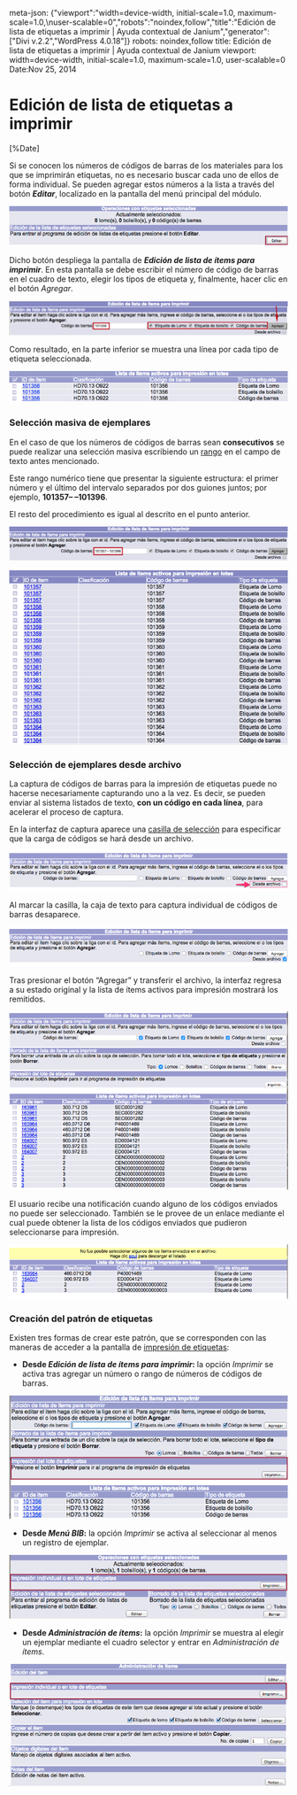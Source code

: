 meta-json: {"viewport":"width=device-width, initial-scale=1.0, maximum-scale=1.0,\nuser-scalable=0","robots":"noindex,follow","title":"Edición de lista de etiquetas a imprimir | Ayuda contextual de Janium","generator":["Divi v.2.2","WordPress 4.0.18"]}
robots: noindex,follow
title: Edición de lista de etiquetas a imprimir | Ayuda contextual de Janium
viewport: width=device-width, initial-scale=1.0, maximum-scale=1.0, user-scalable=0
Date:Nov 25, 2014

# Edición de lista de etiquetas a imprimir

[%Date]

Si se conocen los números de códigos de barras de los materiales para
los que se imprimirán etiquetas, no es necesario buscar cada uno de
ellos de forma individual. Se pueden agregar estos números a la lista a
través del botón ***Editar***, localizado en la pantalla del menú
principal del módulo.

![Selección de ítems mediante botón Editar](impresion_etiquetas2.png)

Dicho botón despliega la pantalla de ***Edición de lista de ítems para
imprimir***. En esta pantalla se debe escribir el número de código de
barras en el cuadro de texto, elegir los tipos de etiqueta y,
finalmente, hacer clic en el botón *Agregar*.

![](impresion_etiquetas3.png)

Como resultado, en la parte inferior se muestra una línea por cada tipo
de etiqueta seleccionada.

![Lista de ítems activos para impresión](impresion_etiquetas4.png)

### Selección masiva de ejemplares

En el caso de que los números de códigos de barras sean **consecutivos**
se puede realizar una selección masiva escribiendo un <span
style="text-decoration: underline;">rango</span> en el campo de texto
antes mencionado.

Este rango numérico tiene que presentar la siguiente estructura: el
primer número y el último del intervalo separados por dos guiones
juntos; por ejemplo, **101357– –101396**.

El resto del procedimiento es igual al descrito en el punto anterior.

![](selec_masiv_items.png)

![](selec_masiv_items2.png)

### Selección de ejemplares desde archivo

La captura de códigos de barras para la impresión de etiquetas puede no
hacerse necesariamente capturando uno a la vez. Es decir, se pueden
enviar al sistema listados de texto, **con un código en cada línea**,
para acelerar el proceso de captura.

En la interfaz de captura aparece una <span
style="text-decoration: underline;">casilla de selección</span> para
especificar que la carga de códigos se hará desde un archivo.

![](transferencia_listados_codbarras.png)

Al marcar la casilla, la caja de texto para captura individual de
códigos de barras desaparece.

![](transferencia_listados_codbarras2.png)

Tras presionar el botón “Agregar” y transferir el archivo, la interfaz
regresa a su estado original y la lista de ítems activos para impresión
mostrará los remitidos.

![](transferencia_listados_codbarras3.png)

El usuario recibe una notificación cuando alguno de los códigos enviados
no puede ser seleccionado. También se le provee de un enlace mediante el
cual puede obtener la lista de los códigos enviados que pudieron
seleccionarse para impresión.

![](transferencia_listados_codbarras4.png)

### Creación del patrón de etiquetas

Existen tres formas de crear este patrón, que se corresponden con las
maneras de acceder a la pantalla de <span
style="text-decoration: underline;">impresión de etiquetas</span>:

-   **Desde *Edición de lista de ítems para imprimir*:** la opción
    *Imprimir* se activa tras agregar un número o rango de números de
    códigos de barras.

![Imprimir desde Edición de lista de ítems](impresion_etiquetas5.png)

-   **Desde *Menú BIB*:** la opción *Imprimir* se activa al seleccionar
    al menos un registro de ejemplar.

![Imprimir desde Menú BIB](impresion_etiquetas6.png)

-   **Desde *Administración de ítems*:** la opción *Imprimir* se muestra
    al elegir un ejemplar mediante el cuadro selector y entrar en
    *Administración de ítems*.

![Imprimir desde Administración de ítems](impresion_etiquetas7.png)

